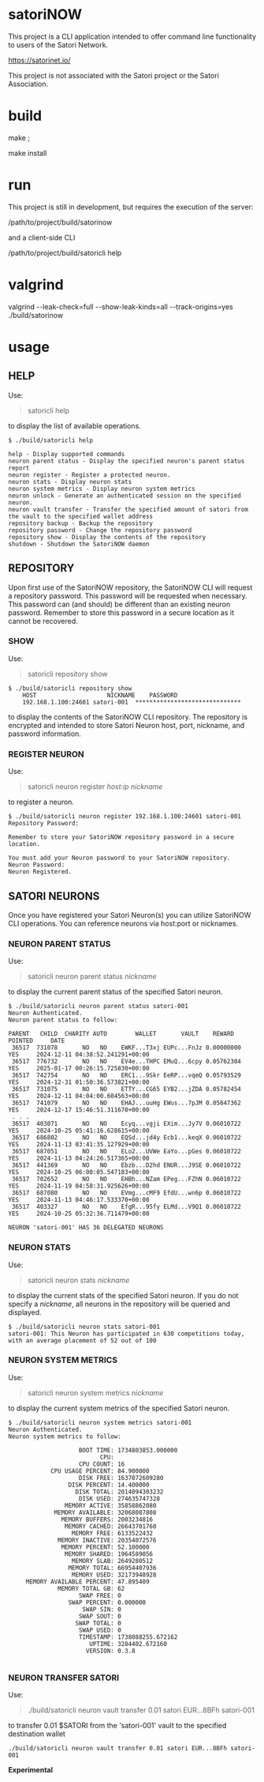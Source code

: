 # satoriNOW

This project is a CLI application intended to offer command line functionality to users of the Satori Network.

https://satorinet.io/

This project is not associated with the Satori project or the Satori Association.

# build

make ;

make install

# run

This project is still in development, but requires the execution of the server:

/path/to/project/build/satorinow

and a client-side CLI

/path/to/project/build/satoricli help

# valgrind

valgrind --leak-check=full --show-leak-kinds=all --track-origins=yes ./build/satorinow 

# usage

## HELP

Use:

> satoricli help

to display the list of available operations.

```
$ ./build/satoricli help

help - Display supported commands
neuron parent status - Display the specified neuron's parent status report
neuron register - Register a protected neuron.
neuron stats - Display neuron stats
neuron system metrics - Display neuron system metrics
neuron unlock - Generate an authenticated session on the specified neuron.
neuron vault transfer - Transfer the specified amount of satori from the vault to the specified wallet address
repository backup - Backup the repository
repository password - Change the repository password
repository show - Display the contents of the repository
shutdown - Shutdown the SatoriNOW daemon
```

## REPOSITORY

Upon first use of the SatoriNOW repository, the SatoriNOW CLI will request a repository password. This password will be
requested when necessary. This password can (and should) be different than an existing neuron password. Remember to store
this password in a secure location as it cannot be recovered.

### SHOW

Use:

> satoricli repository show

```
$ ./build/satoricli repository show
	HOST	                NICKNAME	PASSWORD
	192.168.1.100:24601	satori-001	******************************
```

to display the contents of the SatoriNOW CLI repository. The repository is encrypted and intended to store Satori Neuron
host, port, nickname, and password information.

### REGISTER NEURON

Use:

> satoricli neuron register _host:ip_ _nickname_

to register a neuron.

```
$ ./build/satoricli neuron register 192.168.1.100:24601 satori-001
Repository Password:

Remember to store your SatoriNOW repository password in a secure location.

You must add your Neuron password to your SatoriNOW repository.
Neuron Password:
Neuron Registered.
```

## SATORI NEURONS

Once you have registered your Satori Neuron(s) you can utilize SatoriNOW CLI operations. You can reference neurons via
host:port or nicknames.

### NEURON PARENT STATUS

Use:

> satoricli neuron parent status _nickname_

to display the current parent status of the specified Satori neuron.

```
$ ./build/satoricli neuron parent status satori-001
Neuron Authenticated.
Neuron parent status to follow:

PARENT	 CHILD	CHARITY	AUTO	    WALLET	     VAULT	  REWARD	POINTED		DATE
 36517	731078	     NO	  NO	EWKF...T3xj	EUPc...FnJz	0.00000000	    YES		2024-12-11 04:38:52.241291+00:00
 36517	776732	     NO	  NO	EV4e...THPC	EMuQ...6cpy	0.05762304	    YES		2025-01-17 00:26:15.725830+00:00
 36517	742754	     NO	  NO	ERC1...9Skr	EeRP...vqeQ	0.05793529	    YES		2024-12-31 01:50:36.573821+00:00
 36517	731075	     NO	  NO	ETTY...CG65	EYB2...jZDA	0.05782454	    YES		2024-12-11 04:04:00.604563+00:00
 36517	741079	     NO	  NO	EHAJ...uuHg	EWus...7pJM	0.05847362	    YES		2024-12-17 15:46:51.311670+00:00
 . . .
 36517	403071	     NO	  NO	Ecyq...vgji	EXim...Jy7V	0.06010722	    YES		2024-10-25 05:41:16.628615+00:00
 36517	686802	     NO	  NO	EQSd...jd4y	Ecb1...keqX	0.06010722	    YES		2024-11-13 03:41:35.127929+00:00
 36517	687051	     NO	  NO	ELo2...UVWe	EaYo...pGes	0.06010722	    YES		2024-11-13 04:24:26.517365+00:00
 36517	441369	     NO	  NO	Ebzb...D2hd	ENUR...J9SE	0.06010722	    YES		2024-10-25 06:00:05.547183+00:00
 36517	702652	     NO	  NO	EHBh...NZam	EPeg...FZhN	0.06010722	    YES		2024-11-19 04:58:31.925626+00:00
 36517	687080	     NO	  NO	EVmg...cMF9	EfdU...wn6p	0.06010722	    YES		2024-11-13 04:46:17.533370+00:00
 36517	403327	     NO	  NO	EfgR...95fy	ELMd...V9Q1	0.06010722	    YES		2024-10-25 05:32:36.711479+00:00

NEURON 'satori-001' HAS 36 DELEGATED NEURONS
```

### NEURON STATS

Use:

> satoricli neuron stats _nickname_

to display the current stats of the specified Satori neuron. If you do not specify a _nickname_, all neurons in the
repository will be queried and displayed.

```
$ ./build/satoricli neuron stats satori-001
satori-001: This Neuron has participated in 630 competitions today, with an average placement of 52 out of 100

```

### NEURON SYSTEM METRICS

Use:

> satoricli neuron system metrics _nickname_

to display the current system metrics of the specified Satori neuron.

```
$ ./build/satoricli neuron system metrics satori-001
Neuron Authenticated.
Neuron system metrics to follow:

	                BOOT TIME: 1734803853.000000
	                      CPU: 
	                CPU COUNT: 16
	        CPU USAGE PERCENT: 84.900000
	                DISK FREE: 1637072609280
	             DISK PERCENT: 14.400000
	               DISK TOTAL: 2014094303232
	                DISK USED: 274635747328
	            MEMORY ACTIVE: 35858862080
	         MEMORY AVAILABLE: 32068087808
	           MEMORY BUFFERS: 2003234816
	            MEMORY CACHED: 26643701760
	              MEMORY FREE: 6133522432
	          MEMORY INACTIVE: 20354072576
	           MEMORY PERCENT: 52.100000
	            MEMORY SHARED: 1964589056
	              MEMORY SLAB: 2649280512
	             MEMORY TOTAL: 66954407936
	              MEMORY USED: 32173948928
	 MEMORY AVAILABLE PERCENT: 47.895409
	          MEMORY TOTAL GB: 62
	                SWAP FREE: 0
	             SWAP PERCENT: 0.000000
	                 SWAP SIN: 0
	                SWAP SOUT: 0
	               SWAP TOTAL: 0
	                SWAP USED: 0
	                TIMESTAMP: 1738088255.672162
	                   UPTIME: 3284402.672160
	                  VERSION: 0.3.8


```

### NEURON TRANSFER SATORI

Use:

> ./build/satoricli neuron vault transfer 0.01 satori EUR...8BFh satori-001

to transfer 0.01 $SATORI from the 'satori-001' vault to the specified destination wallet

```
./build/satoricli neuron vault transfer 0.01 satori EUR...8BFh satori-001

```

**Experimental**
